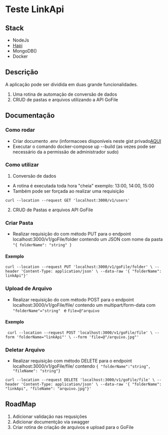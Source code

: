 # Teste LinkApi 

## Stack

* NodeJs
* [Hapi](https://hapi.dev/api/?v=20.2.1)
* MongoDB()
* Docker

## Descrição

A aplicação pode ser dividida em duas grande funcionalidades.

1. Uma rotina de automação de conversão de dados
2. CRUD de pastas e arquivos utilizando a API GoFile

## Documentação

### Como rodar

* Criar documento .env (informacoes disponíveis neste gist privado[AQUI](https://gist.github.com/lucaspsilva90/f12d448731d7cecbeb18d68323148059)
* Executar o comando docker-compose up --build (as vezes pode ser necessário da a permissão de administrador sudo)

### Como utilizar

1. Conversão de dados
* A rotina é executada toda hora "cheia" exemplo: 13:00, 14:00, 15:00
* Também pode ser forçada ao realizar uma requisição

```curl --location --request GET 'localhost:3000/v1/users'```

2. CRUD de Pastas e arquivos API GoFile

### Criar Pasta

* Realizar requisição do com método PUT para o endpoint localhost:3000/v1/goFile/folder contendo um JSON com nome da pasta ```"{ folderName": "string" }```

#### Exemplo
```curl --location --request PUT 'localhost:3000/v1/goFile/folder' \ --header 'Content-Type: application/json' \ --data-raw '{ "folderName": linkApi"}' ```

### Upload de Arquivo

* Realizar requisição do com método POST para o endpoint localhost:3000/v1/goFile/file/ contendo um multipart/form-data com ```"folderName"="string" ``` e ```file=@"arquivo```

#### Exemplo
``` curl --location --request POST 'localhost:3000/v1/goFile/file' \ --form 'folderName="linkApi"' \ --form 'file=@"/arquivo.jpg"'```

### Deletar Arquivo

* Realizar requisição com método DELETE para o endpoint localhost:3000/v1/goFile/file/ contendo ```{ "folderName":"string", "fileName": "string"}``` 

``` curl --location --request DELETE 'localhost:3000/v1/goFile/file' \ --header 'Content-Type: application/json' \ --data-raw '{ "folderName": "linkApi", "fileName": "arquivo.jpg"}' ```

## RoadMap

1. Adicionar validação nas requsições
2. Adicionar documentção via swagger
3. Criar rotina de criação de arquivos e upload para o GoFile